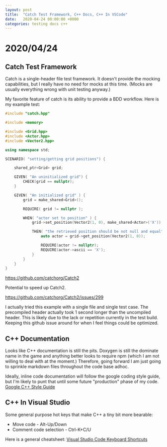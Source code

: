 ```yaml
---
layout: post
title:  "Catch Test Framework, C++ Docs, C++ In VSCode"
date:   2020-04-24 00:00:00 +0000
categories: testing docs c++
---
```


# 2020/04/24

## Catch Test Framework

Catch is a single-header file test framework. It doesn't provide the mocking capabilities, but I really have no need for mocks at this time. (Mocks are usually everything wrong with unit testing anyway.)

My favorite feature of catch is its ability to provide a BDD workflow. Here is my example test:

```c++
#include "catch.hpp"

#include <memory>

#include <Grid.hpp>
#include <Actor.hpp>
#include <Vector2.hpp>

using namespace std;

SCENARIO( "setting/getting grid positions") {

    shared_ptr<Grid> grid;

    GIVEN( "An uninitialized grid") {
        CHECK(grid == nullptr);
    }

    GIVEN( "An initialized grid" ) {
        grid = make_shared<Grid>();

        REQUIRE( grid != nullptr );

        WHEN( "actor set to position" ) {
            grid->set_position(Vector2(1, 0), make_shared<Actor>('X'));

            THEN( "the retrieved position should be not null and equal" ) {
                auto actor = grid->get_position(Vector2(1, 0));

                REQUIRE(actor != nullptr);
                REQUIRE(actor->ascii == 'X');
            }
        }
    }
}
```



https://github.com/catchorg/Catch2

Potential to speed up Catch2.

https://github.com/catchorg/Catch2/issues/299

I actually tried this example with a single file and single test case. The precompiled header actually took 1 second longer than the uncompiled header. This is likely due to the lack or repetition currently in the test build. Keeping this github issue around for when I feel things could be optimized.



## C++ Documentation

Looks like C++ documentation is still the pits. Doxygen is still the dominate name in the game and anything better looks to require npm (which I am not willing to deal with at the moment.) Therefore, going forward I am just going to sprinkle markdown files throughout the code base adhoc.

Ideally, inline code documentation will follow the google coding style guide, but I'm likely to punt that until some future "production" phase of my code. [Google C++ Style Guide](https://google.github.io/styleguide/cppguide.html)

## C++ In Visual Studio

Some general purpose hot keys that make C++ a tiny bit more bearable:

* Move code - Alt-Up/Down
* Comment code selection - Ctrl-K+C/U

Here is a general cheatsheet: [Visual Studio Code Keyboard Shortcuts](https://code.visualstudio.com/shortcuts/keyboard-shortcuts-windows.pdf)